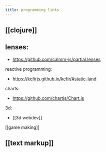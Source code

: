 ```yaml
---
title: programming links
---
```


## [[clojure]]
## lenses:
- https://github.com/calmm-js/partial.lenses

reactive programming:
- https://kefirjs.github.io/kefir/#static-land

charts:
- https://github.com/chartjs/Chart.js

3d:
- [[3d webdev]]

[[game making]]
## [[text markup]]
